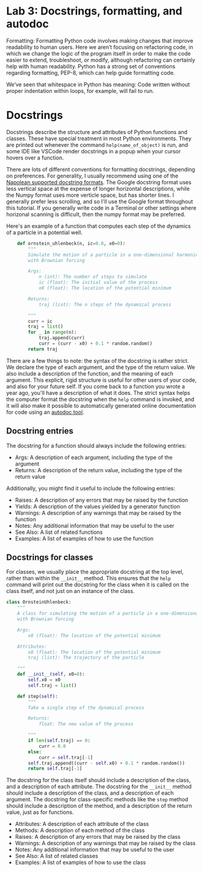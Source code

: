 Lab 3: Docstrings, formatting, and autodoc
==============

Formatting: Formatting Python code involves making changes that improve readability to human users. Here we aren’t focusing on refactoring code, in which we change the logic of the program itself in order to make the code easier to extend, troubleshoot, or modify, although refactoring can certainly help with human readability. Python has a strong set of conventions regarding formatting, PEP-8, which can help guide formatting code.

We’ve seen that whitespace in Python has meaning: Code written without proper indentation within loops, for example, will fail to run. 



# Docstrings

Docstrings describe the structure and attributes of Python functions and classes. These have special treatment in most Python environments. They are printed out whenever the command `help(name_of_object)` is run, and some IDE like VSCode render docstrings in a popup when your cursor hovers over a function.

There are lots of different conventions for formatting docstrings, depending on preferences. For generality, I usually recommend using one of the [Napolean supported docstring formats](https://sphinxcontrib-napoleon.readthedocs.io/en/latest/). The Google docstring format uses less vertical space at the expense of longer horizontal descriptions, while the Numpy format uses more verticle space, but has shorter lines. I generally prefer less scrolling, and so I'll use the Google format throughout this tutorial. If you generally write code in a Terminal or other settings where horizonal scanning is difficult, then the numpy format may be preferred.

Here's an example of a function that computes each step of the dynamics of a particle in a potential well.

```python
    def ornstein_uhlenbeck(n, ic=0.0, x0=0):
        """
        Simulate the motion of a particle in a one-dimensional harmonic potential well
        with Brownian forcing

        Args:
            n (int): The number of steps to simulate
            ic (float): The initial value of the process
            x0 (float): The location of the potential minimum

        Returns:
            traj (list): The n steps of the dynamical process

        """
        curr = ic
        traj = list()
        for _ in range(n):
            traj.append(curr)
            curr = (curr - x0) + 0.1 * random.random()
        return traj
```

There are a few things to note: the syntax of the docstring is rather strict. We declare the type of each argument, and the type of the return value. We also include a description of the function, and the meaning of each argument. This explicit, rigid structure is useful for other users of your code, and also for your future self. If you come back to a function you wrote a year ago, you'll have a description of what it does. The strict syntax helps the computer format the docstring when the `help` command is invoked, and it will also make it possible to automatically generated online documentation for code using an [autodoc tool](http://www.wgilpin.com/howto/howto_sphinx.html).

## Docstring entries

The docstring for a function should always include the following entries: 
+ Args: A description of each argument, including the type of the argument
+ Returns: A description of the return value, including the type of the return value

Additionally, you might find it useful to include the following entries:

+ Raises: A description of any errors that may be raised by the function
+ Yields: A description of the values yielded by a generator function
+ Warnings: A description of any warnings that may be raised by the function
+ Notes: Any additional information that may be useful to the user
+ See Also: A list of related functions
+ Examples: A list of examples of how to use the function


## Docstrings for classes

For classes, we usually place the appropriate docstring at the top level, rather than within the `__init__` method. This ensures that the `help` command will print out the docstring for the class when it is called on the class itself, and not just on an instance of the class. 

```python
class OrnsteinUhlenbeck:
    """
    A class for simulating the motion of a particle in a one-dimensional harmonic potential well
    with Brownian forcing

    Args:
        x0 (float): The location of the potential minimum

    Attributes:
        x0 (float): The location of the potential minimum
        traj (list): The trajectory of the particle

    """
    def __init__(self, x0=0):
        self.x0 = x0
        self.traj = list()

    def step(self):
        """
        Take a single step of the dynamical process

        Returns:
            float: The new value of the process

        """
        if len(self.traj) == 0:
            curr = 0.0
        else:
            curr = self.traj[-1]
        self.traj.append((curr - self.x0) + 0.1 * random.random())
        return self.traj[-1]
```

The docstring for the class itself should include a description of the class, and a description of each attribute. The docstring for the `__init__` method should include a description of the class, and a description of each argument. The docstring for class-specific methods like the `step` method should include a description of the method, and a description of the return value, just as for functions.

+ Attributes: A description of each attribute of the class
+ Methods: A description of each method of the class
+ Raises: A description of any errors that may be raised by the class
+ Warnings: A description of any warnings that may be raised by the class
+ Notes: Any additional information that may be useful to the user
+ See Also: A list of related classes
+ Examples: A list of examples of how to use the class
